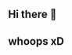 ## Hi there 👋
## whoops xD
<!--
**ZxBitzy/ZxBitzy** is a ✨ _special_ ✨ repository because its `README.md` (this file) appears on your GitHub profile.

Here are some ideas to get you started:

- 🔭 I’m currently working on ... nothing
- 🌱 I’m currently learning ... computer science/animation
- 👯 I’m looking to collaborate on ... not sure yet
- 🤔 I’m looking for help with ... anything?
- 💬 Ask me about ... something..?
- 📫 How to reach me: ... uhhh, please leave a message after the tone.. *beep*
- 😄 Pronouns: ... he/him
- ⚡ Fun fact: ... I have never been out of the country.
-->
